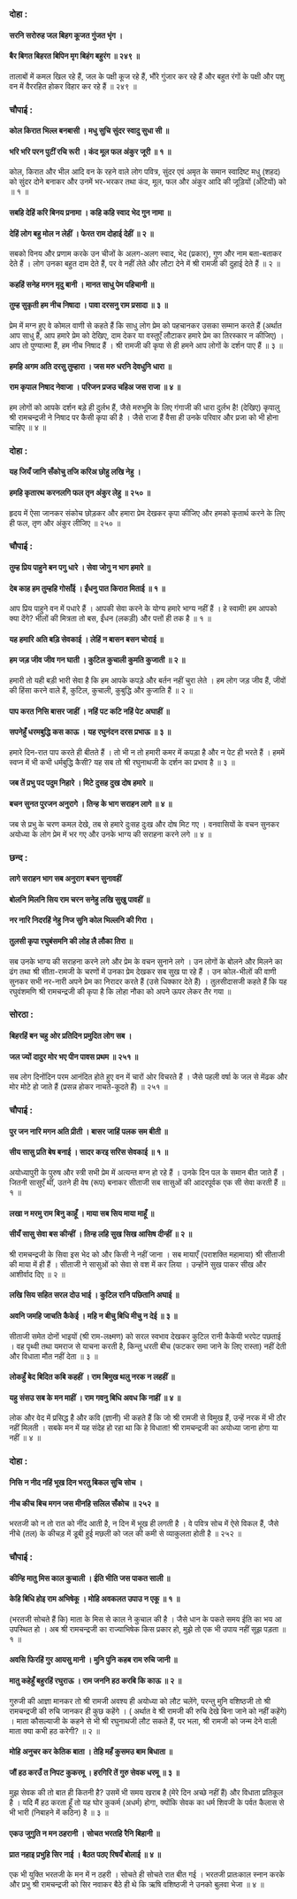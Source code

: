 ### दोहा :

#### सरनि सरोरुह जल बिहग कूजत गुंजत भृंग ।
#### बैर बिगत बिहरत बिपिन मृग बिहंग बहुरंग ॥ २४९ ॥

तालाबों में कमल खिल रहे हैं, जल के पक्षी कूज रहे हैं, भौंरे गुंजार कर रहे हैं और बहुत रंगों के पक्षी और पशु वन में वैररहित होकर विहार कर रहे हैं ॥ २४९ ॥

### चौपाई :

#### कोल किरात भिल्ल बनबासी । मधु सुचि सुंदर स्वादु सुधा सी ॥
#### भरि भरि परन पुटीं रचि रूरी । कंद मूल फल अंकुर जूरी ॥ १ ॥

कोल, किरात और भील आदि वन के रहने वाले लोग पवित्र, सुंदर एवं अमृत के समान स्वादिष्ट मधु (शहद) को सुंदर दोने बनाकर और उनमें भर-भरकर तथा कंद, मूल, फल और अंकुर आदि की जूड़ियों (अँटियों) को ॥ १ ॥

#### सबहि देहिं करि बिनय प्रनामा । कहि कहि स्वाद भेद गुन नामा ॥
#### देहिं लोग बहु मोल न लेहीं । फेरत राम दोहाई देहीं ॥ २ ॥

सबको विनय और प्रणाम करके उन चीजों के अलग-अलग स्वाद, भेद (प्रकार), गुण और नाम बता-बताकर देते हैं । लोग उनका बहुत दाम देते हैं, पर वे नहीं लेते और लौटा देने में श्री रामजी की दुहाई देते हैं ॥ २ ॥

#### कहहिं सनेह मगन मृदु बानी । मानत साधु पेम पहिचानी ॥
#### तुम्ह सुकृती हम नीच निषादा । पावा दरसनु राम प्रसादा ॥ ३ ॥

प्रेम में मग्न हुए वे कोमल वाणी से कहते हैं कि साधु लोग प्रेम को पहचानकर उसका सम्मान करते हैं (अर्थात आप साधु हैं, आप हमारे प्रेम को देखिए, दाम देकर या वस्तुएँ लौटाकर हमारे प्रेम का तिरस्कार न कीजिए) । आप तो पुण्यात्मा हैं, हम नीच निषाद हैं । श्री रामजी की कृपा से ही हमने आप लोगों के दर्शन पाए हैं ॥ ३ ॥

#### हमहि अगम अति दरसु तुम्हारा । जस मरु धरनि देवधुनि धारा ॥
#### राम कृपाल निषाद नेवाजा । परिजन प्रजउ चहिअ जस राजा ॥ ४ ॥

हम लोगों को आपके दर्शन बड़े ही दुर्लभ हैं, जैसे मरुभूमि के लिए गंगाजी की धारा दुर्लभ है! (देखिए) कृपालु श्री रामचन्द्रजी ने निषाद पर कैसी कृपा की है । जैसे राजा हैं वैसा ही उनके परिवार और प्रजा को भी होना चाहिए ॥ ४ ॥

### दोहा :

#### यह जियँ जानि सँकोचु तजि करिअ छोहु लखि नेहु ।
#### हमहि कृतारथ करनलगि फल तृन अंकुर लेहु ॥ २५० ॥

हृदय में ऐसा जानकर संकोच छोड़कर और हमारा प्रेम देखकर कृपा कीजिए और हमको कृतार्थ करने के लिए ही फल, तृण और अंकुर लीजिए ॥ २५० ॥

### चौपाई :

#### तुम्ह प्रिय पाहुने बन पगु धारे । सेवा जोगु न भाग हमारे ॥
#### देब काह हम तुम्हहि गोसाँई । ईंधनु पात किरात मिताई ॥ १ ॥

आप प्रिय पाहुने वन में पधारे हैं । आपकी सेवा करने के योग्य हमारे भाग्य नहीं हैं । हे स्वामी! हम आपको क्या देंगे? भीलों की मित्रता तो बस, ईंधन (लकड़ी) और पत्तों ही तक है ॥ १ ॥

#### यह हमारि अति बड़ि सेवकाई । लेहिं न बासन बसन चोराई ॥
#### हम जड़ जीव जीव गन घाती । कुटिल कुचाली कुमति कुजाती ॥ २ ॥

हमारी तो यही बड़ी भारी सेवा है कि हम आपके कपड़े और बर्तन नहीं चुरा लेते । हम लोग जड़ जीव हैं, जीवों की हिंसा करने वाले हैं, कुटिल, कुचाली, कुबुद्धि और कुजाति हैं ॥ २ ॥

#### पाप करत निसि बासर जाहीं । नहिं पट कटि नहिं पेट अघाहीं ॥
#### सपनेहुँ धरमबुद्धि कस काऊ । यह रघुनंदन दरस प्रभाऊ ॥ ३ ॥

हमारे दिन-रात पाप करते ही बीतते हैं । तो भी न तो हमारी कमर में कपड़ा है और न पेट ही भरते हैं । हममें स्वप्न में भी कभी धर्मबुद्धि कैसी? यह सब तो श्री रघुनाथजी के दर्शन का प्रभाव है ॥ ३ ॥

#### जब तें प्रभु पद पदुम निहारे । मिटे दुसह दुख दोष हमारे ॥
#### बचन सुनत पुरजन अनुरागे । तिन्ह के भाग सराहन लागे ॥ ४ ॥

जब से प्रभु के चरण कमल देखे, तब से हमारे दुःसह दुःख और दोष मिट गए । वनवासियों के वचन सुनकर अयोध्या के लोग प्रेम में भर गए और उनके भाग्य की सराहना करने लगे ॥ ४ ॥

### छन्द :

#### लागे सराहन भाग सब अनुराग बचन सुनावहीं
#### बोलनि मिलनि सिय राम चरन सनेहु लखि सुखु पावहीं ॥
#### नर नारि निदरहिं नेहु निज सुनि कोल भिल्लनि की गिरा ।
#### तुलसी कृपा रघुबंसमनि की लोह लै लौका तिरा ॥

सब उनके भाग्य की सराहना करने लगे और प्रेम के वचन सुनाने लगे । उन लोगों के बोलने और मिलने का ढंग तथा श्री सीता-रामजी के चरणों में उनका प्रेम देखकर सब सुख पा रहे हैं । उन कोल-भीलों की वाणी सुनकर सभी नर-नारी अपने प्रेम का निरादर करते हैं (उसे धिक्कार देते हैं) । तुलसीदासजी कहते हैं कि यह रघुवंशमणि श्री रामचन्द्रजी की कृपा है कि लोहा नौका को अपने ऊपर लेकर तैर गया ॥

### सोरठा :

#### बिहरहिं बन चहु ओर प्रतिदिन प्रमुदित लोग सब ।
#### जल ज्यों दादुर मोर भए पीन पावस प्रथम ॥ २५१ ॥

सब लोग दिनोंदिन परम आनंदित होते हुए वन में चारों ओर विचरते हैं । जैसे पहली वर्षा के जल से मेंढक और मोर मोटे हो जाते हैं (प्रसन्न होकर नाचते-कूदते हैं) ॥ २५१ ॥

### चौपाई :

#### पुर जन नारि मगन अति प्रीती । बासर जाहिं पलक सम बीती ॥
#### सीय सासु प्रति बेष बनाई । सादर करइ सरिस सेवकाई ॥ १ ॥

अयोध्यापुरी के पुरुष और स्त्री सभी प्रेम में अत्यन्त मग्न हो रहे हैं । उनके दिन पल के समान बीत जाते हैं । जितनी सासुएँ थीं, उतने ही वेष (रूप) बनाकर सीताजी सब सासुओं की आदरपूर्वक एक सी सेवा करती हैं ॥ १ ॥

#### लखा न मरमु राम बिनु काहूँ । माया सब सिय माया माहूँ ॥
#### सीयँ सासु सेवा बस कीन्हीं । तिन्ह लहि सुख सिख आसिष दीन्हीं ॥ २ ॥

श्री रामचन्द्रजी के सिवा इस भेद को और किसी ने नहीं जाना । सब मायाएँ (पराशक्ति महामाया) श्री सीताजी की माया में ही हैं । सीताजी ने सासुओं को सेवा से वश में कर लिया । उन्होंने सुख पाकर सीख और आशीर्वाद दिए ॥ २ ॥

#### लखि सिय सहित सरल दोउ भाई । कुटिल रानि पछितानि अघाई ॥
#### अवनि जमहि जाचति कैकेई । महि न बीचु बिधि मीचु न देई ॥ ३ ॥

सीताजी समेत दोनों भाइयों (श्री राम-लक्ष्मण) को सरल स्वभाव देखकर कुटिल रानी कैकेयी भरपेट पछताई । वह पृथ्वी तथा यमराज से याचना करती है, किन्तु धरती बीच (फटकर समा जाने के लिए रास्ता) नहीं देती और विधाता मौत नहीं देता ॥ ३ ॥

#### लोकहुँ बेद बिदित कबि कहहीं । राम बिमुख थलु नरक न लहहीं ॥
#### यहु संसउ सब के मन माहीं । राम गवनु बिधि अवध कि नाहीं ॥ ४ ॥

लोक और वेद में प्रसिद्ध है और कवि (ज्ञानी) भी कहते हैं कि जो श्री रामजी से विमुख हैं, उन्हें नरक में भी ठौर नहीं मिलती । सबके मन में यह संदेह हो रहा था कि हे विधाता! श्री रामचन्द्रजी का अयोध्या जाना होगा या नहीं ॥ ४ ॥

### दोहा :

#### निसि न नीद नहिं भूख दिन भरतु बिकल सुचि सोच ।
#### नीच कीच बिच मगन जस मीनहि सलिल सँकोच ॥ २५२ ॥

भरतजी को न तो रात को नींद आती है, न दिन में भूख ही लगती है । वे पवित्र सोच में ऐसे विकल हैं, जैसे नीचे (तल) के कीचड़ में डूबी हुई मछली को जल की कमी से व्याकुलता होती है ॥ २५२ ॥

### चौपाई :

#### कीन्हि मातु मिस काल कुचाली । ईति भीति जस पाकत साली ॥
#### केहि बिधि होइ राम अभिषेकू । मोहि अवकलत उपाउ न एकू ॥ १ ॥

(भरतजी सोचते हैं कि) माता के मिस से काल ने कुचाल की है । जैसे धान के पकते समय ईति का भय आ उपस्थित हो । अब श्री रामचन्द्रजी का राज्याभिषेक किस प्रकार हो, मुझे तो एक भी उपाय नहीं सूझ पड़ता ॥ १ ॥

#### अवसि फिरहिं गुर आयसु मानी । मुनि पुनि कहब राम रुचि जानी ॥
#### मातु कहेहुँ बहुरहिं रघुराऊ । राम जननि हठ करबि कि काऊ ॥ २ ॥

गुरुजी की आज्ञा मानकर तो श्री रामजी अवश्य ही अयोध्या को लौट चलेंगे, परन्तु मुनि वशिष्ठजी तो श्री रामचन्द्रजी की रुचि जानकर ही कुछ कहेंगे । ( अर्थात वे श्री रामजी की रुचि देखे बिना जाने को नहीं कहेंगे) । माता कौसल्याजी के कहने से भी श्री रघुनाथजी लौट सकते हैं, पर भला, श्री रामजी को जन्म देने वाली माता क्या कभी हठ करेगी? ॥ २ ॥

#### मोहि अनुचर कर केतिक बाता । तेहि महँ कुसमउ बाम बिधाता ॥
#### जौं हठ करउँ त निपट कुकरमू । हरगिरि तें गुरु सेवक धरमू ॥ ३ ॥

मुझ सेवक की तो बात ही कितनी है? उसमें भी समय खराब है (मेरे दिन अच्छे नहीं हैं) और विधाता प्रतिकूल है । यदि मैं हठ करता हूँ तो यह घोर कुकर्म (अधर्म) होगा, क्योंकि सेवक का धर्म शिवजी के पर्वत कैलास से भी भारी (निबाहने में कठिन) है ॥ ३ ॥

#### एकउ जुगुति न मन ठहरानी । सोचत भरतहि रैनि बिहानी ॥
#### प्रात नहाइ प्रभुहि सिर नाई । बैठत पठए रिषयँ बोलाई ॥ ४ ॥

एक भी युक्ति भरतजी के मन में न ठहरी । सोचते ही सोचते रात बीत गई । भरतजी प्रातःकाल स्नान करके और प्रभु श्री रामचन्द्रजी को सिर नवाकर बैठे ही थे कि ऋषि वशिष्ठजी ने उनको बुलवा भेजा ॥ ४ ॥